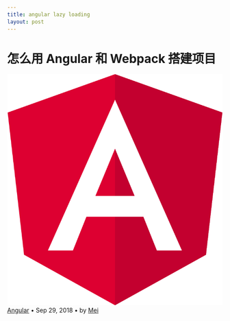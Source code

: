 ```yaml
---
title: angular lazy loading
layout: post
---
```


# 怎么用 Angular 和 Webpack 搭建项目

<div class="title-meta">
    <span><img src="../assets/images/categories/angular.svg" alt="Angular"></span>
    <span><a class="github-link" href="/2018/09/28/angular.html" title="查看所有Angular文章">Angular</a></span>
    <span class="title-bullet">•</span>
    <span>Sep 29, 2018</span>
    <span class="title-bullet">•</span>
    <span>by <a class="github-link" href="http://github.com/limeii">Mei</a></span>
</div>